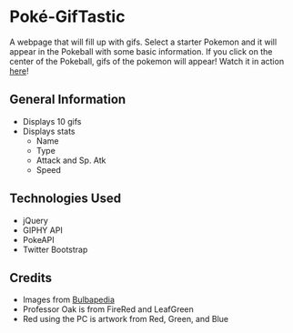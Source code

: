 # Pok&eacute;-GifTastic
A webpage that will fill up with gifs. Select a starter Pokemon and it will appear in the Pokeball with some basic information. If you click on the center of the Pokeball, gifs of the pokemon will appear!
Watch it in action [here](https://owaisj.github.io/GifTastic/)!
## General Information
- Displays 10 gifs
- Displays stats
    - Name
    - Type
    - Attack and Sp. Atk
    - Speed
## Technologies Used
- jQuery
- GIPHY API
- PokeAPI
- Twitter Bootstrap
## Credits
- Images from [Bulbapedia](https://bulbapedia.bulbagarden.net/wiki/Main_Page)
- Professor Oak is from FireRed and LeafGreen
- Red using the PC is artwork from Red, Green, and Blue